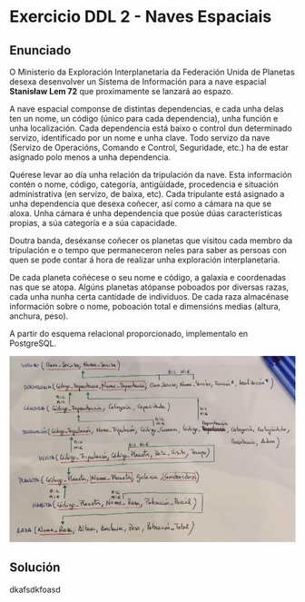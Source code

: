 # Exercicio DDL 2 - Naves Espaciais

## **Enunciado**

O Ministerio da Exploración Interplanetaria da Federación Unida de Planetas desexa desenvolver un Sistema de Información para a nave espacial **Stanisław Lem 72** que proximamente se lanzará ao espazo.

A nave espacial componse de distintas dependencias, e cada unha delas ten un nome, un código (único para cada dependencia), unha función e unha localización. Cada dependencia está baixo o control dun determinado servizo, identificado por un nome e unha clave. Todo servizo da nave (Servizo de Operacións, Comando e Control, Seguridade, etc.) ha de estar asignado polo menos a unha dependencia.

Quérese levar ao día unha relación da tripulación da nave. Esta información contén o nome, código, categoría, antigüidade, procedencia e situación administrativa (en servizo, de baixa, etc). Cada tripulante está asignado a unha dependencia que desexa coñecer, así como a cámara na que se aloxa. Unha cámara é unha dependencia que posúe dúas características propias, a súa categoría e a súa capacidade.

Doutra banda, deséxanse coñecer os planetas que visitou cada membro da tripulación e o tempo que permaneceron neles para saber as persoas con quen se pode contar á hora de realizar unha exploración interplanetaria.

De cada planeta coñécese o seu nome e código, a galaxia e coordenadas nas que se atopa. Algúns planetas atópanse poboados por diversas razas, cada unha nunha certa cantidade de individuos. De cada raza almacénase información sobre o nome, poboación total e dimensións medias (altura, anchura, peso).

A partir do esquema relacional proporcionado, implementalo en PostgreSQL.

![Esquema Relacional - Naves Espaciales](./img/Ejercicio-2_Naves-Espaciales.jpeg)


## **Solución**

dkafsdkfoasd
